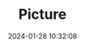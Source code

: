 ---
weight: 1
images:
- /images/edited/273.jpeg
title: Picture
date: 2024-01-28 10:32:08
tags: [luminarneo,work,ilce7m3]
---